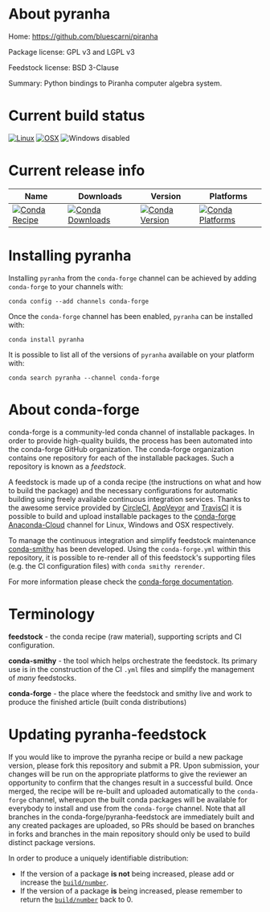 About pyranha
=============

Home: https://github.com/bluescarni/piranha

Package license: GPL v3 and LGPL v3

Feedstock license: BSD 3-Clause

Summary: Python bindings to Piranha computer algebra system.



Current build status
====================

[![Linux](https://img.shields.io/circleci/project/github/conda-forge/pyranha-feedstock/master.svg?label=Linux)](https://circleci.com/gh/conda-forge/pyranha-feedstock)
[![OSX](https://img.shields.io/travis/conda-forge/pyranha-feedstock/master.svg?label=macOS)](https://travis-ci.org/conda-forge/pyranha-feedstock)
![Windows disabled](https://img.shields.io/badge/Windows-disabled-lightgrey.svg)

Current release info
====================

| Name | Downloads | Version | Platforms |
| --- | --- | --- | --- |
| [![Conda Recipe](https://img.shields.io/badge/recipe-pyranha-green.svg)](https://anaconda.org/conda-forge/pyranha) | [![Conda Downloads](https://img.shields.io/conda/dn/conda-forge/pyranha.svg)](https://anaconda.org/conda-forge/pyranha) | [![Conda Version](https://img.shields.io/conda/vn/conda-forge/pyranha.svg)](https://anaconda.org/conda-forge/pyranha) | [![Conda Platforms](https://img.shields.io/conda/pn/conda-forge/pyranha.svg)](https://anaconda.org/conda-forge/pyranha) |

Installing pyranha
==================

Installing `pyranha` from the `conda-forge` channel can be achieved by adding `conda-forge` to your channels with:

```
conda config --add channels conda-forge
```

Once the `conda-forge` channel has been enabled, `pyranha` can be installed with:

```
conda install pyranha
```

It is possible to list all of the versions of `pyranha` available on your platform with:

```
conda search pyranha --channel conda-forge
```


About conda-forge
=================

conda-forge is a community-led conda channel of installable packages.
In order to provide high-quality builds, the process has been automated into the
conda-forge GitHub organization. The conda-forge organization contains one repository
for each of the installable packages. Such a repository is known as a *feedstock*.

A feedstock is made up of a conda recipe (the instructions on what and how to build
the package) and the necessary configurations for automatic building using freely
available continuous integration services. Thanks to the awesome service provided by
[CircleCI](https://circleci.com/), [AppVeyor](http://www.appveyor.com/)
and [TravisCI](https://travis-ci.org/) it is possible to build and upload installable
packages to the [conda-forge](https://anaconda.org/conda-forge)
[Anaconda-Cloud](http://docs.anaconda.org/) channel for Linux, Windows and OSX respectively.

To manage the continuous integration and simplify feedstock maintenance
[conda-smithy](http://github.com/conda-forge/conda-smithy) has been developed.
Using the ``conda-forge.yml`` within this repository, it is possible to re-render all of
this feedstock's supporting files (e.g. the CI configuration files) with ``conda smithy rerender``.

For more information please check the [conda-forge documentation](https://conda-forge.org/docs/).

Terminology
===========

**feedstock** - the conda recipe (raw material), supporting scripts and CI configuration.

**conda-smithy** - the tool which helps orchestrate the feedstock.
                   Its primary use is in the construction of the CI ``.yml`` files
                   and simplify the management of *many* feedstocks.

**conda-forge** - the place where the feedstock and smithy live and work to
                  produce the finished article (built conda distributions)


Updating pyranha-feedstock
==========================

If you would like to improve the pyranha recipe or build a new
package version, please fork this repository and submit a PR. Upon submission,
your changes will be run on the appropriate platforms to give the reviewer an
opportunity to confirm that the changes result in a successful build. Once
merged, the recipe will be re-built and uploaded automatically to the
`conda-forge` channel, whereupon the built conda packages will be available for
everybody to install and use from the `conda-forge` channel.
Note that all branches in the conda-forge/pyranha-feedstock are
immediately built and any created packages are uploaded, so PRs should be based
on branches in forks and branches in the main repository should only be used to
build distinct package versions.

In order to produce a uniquely identifiable distribution:
 * If the version of a package **is not** being increased, please add or increase
   the [``build/number``](http://conda.pydata.org/docs/building/meta-yaml.html#build-number-and-string).
 * If the version of a package **is** being increased, please remember to return
   the [``build/number``](http://conda.pydata.org/docs/building/meta-yaml.html#build-number-and-string)
   back to 0.
